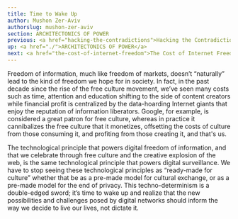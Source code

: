 ```yaml
---
title: Time to Wake Up
author: Mushon Zer-Aviv
authorslug: mushon-zer-aviv
section: ARCHITECTONICS OF POWER
previous: <a href="hacking-the-contradictions">Hacking the Contradictions</a>
up: <a href="./">ARCHITECTONICS OF POWER</a>
next: <a href="the-cost-of-internet-freedom">The Cost of Internet Freedom</a>
---
```


Freedom of information, much like freedom of markets, doesn’t
“naturally” lead to the kind of freedom we hope for in society. In
fact, in the past decade since the rise of the free culture movement,
we’ve seen many costs such as time, attention and education shifting
to the side of content creators while financial profit is centralized
by the data-hoarding Internet giants that enjoy the reputation of
information liberators. Google, for example, is considered a great
patron for free culture, whereas in practice it cannibalizes the free
culture that it monetizes, offsetting the costs of culture from those
consuming it, and profiting from those creating it, and that's us.

The technological principle that powers digital freedom of
information, and that we celebrate through free culture and the
creative explosion of the web, is the same technological principle
that powers digital surveillance. We have to stop seeing these
technological principles as “ready-made for culture” whether that be
as a pre-made model for cultural exchange, or as a pre-made model for
the end of privacy. This techno-determinism is a double-edged sword;
it’s time to wake up and realize that the new possibilities and
challenges posed by digital networks should inform the way we decide
to live our lives, not dictate it.
